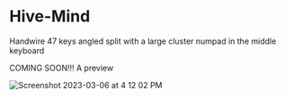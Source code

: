 # Hive-Mind
Handwire 47 keys angled split with a large cluster numpad in the middle keyboard

COMING SOON!!!
A preview

![Screenshot 2023-03-06 at 4 12 02 PM](https://user-images.githubusercontent.com/118025702/224139596-838eccb0-950e-4fd8-b52b-aaa2e7f21c73.png)
